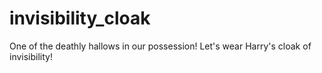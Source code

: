 # invisibility_cloak
One of the deathly hallows in our possession! Let's wear Harry's cloak of invisibility!
